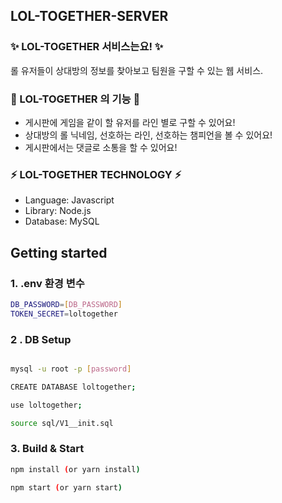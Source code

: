 ## LOL-TOGETHER-SERVER 

### ✨ LOL-TOGETHER 서비스는요! ✨

롤 유저들이 상대방의 정보를 찾아보고 팀원을 구할 수 있는 웹 서비스.

### 📌 LOL-TOGETHER 의 기능 📌

- 게시판에 게임을 같이 할 유저를 라인 별로 구할 수 있어요!
- 상대방의 롤 닉네임, 선호하는 라인, 선호하는 챔피언을 볼 수 있어요!
- 게시판에서는 댓글로 소통을 할 수 있어요!

### ⚡️ LOL-TOGETHER TECHNOLOGY ⚡️

- Language: Javascript
- Library: Node.js
- Database: MySQL

## Getting started

### 1. .env 환경 변수

```bash
DB_PASSWORD=[DB_PASSWORD]
TOKEN_SECRET=loltogether
```

### 2 . DB Setup

```bash

mysql -u root -p [password]

CREATE DATABASE loltogether;

use loltogether;

source sql/V1__init.sql
```

### 3. Build & Start

```bash
npm install (or yarn install)

npm start (or yarn start)
```
